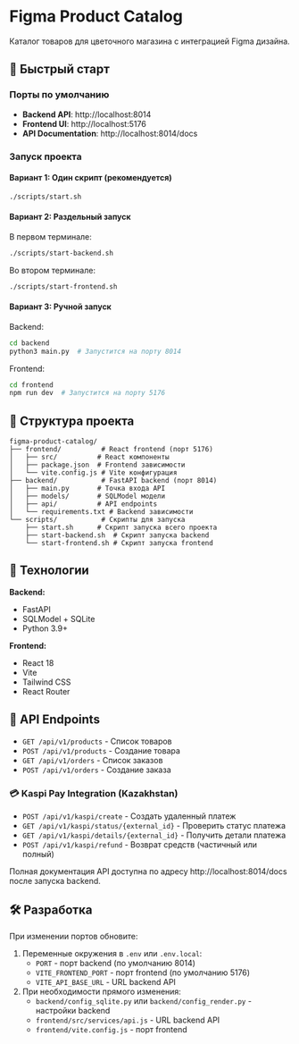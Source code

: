 # Figma Product Catalog

Каталог товаров для цветочного магазина с интеграцией Figma дизайна.

## 🚀 Быстрый старт

### Порты по умолчанию
- **Backend API**: http://localhost:8014
- **Frontend UI**: http://localhost:5176
- **API Documentation**: http://localhost:8014/docs

### Запуск проекта

#### Вариант 1: Один скрипт (рекомендуется)
```bash
./scripts/start.sh
```

#### Вариант 2: Раздельный запуск
В первом терминале:
```bash
./scripts/start-backend.sh
```

Во втором терминале:
```bash
./scripts/start-frontend.sh
```

#### Вариант 3: Ручной запуск
Backend:
```bash
cd backend
python3 main.py  # Запустится на порту 8014
```

Frontend:
```bash
cd frontend
npm run dev  # Запустится на порту 5176
```

## 📁 Структура проекта

```
figma-product-catalog/
├── frontend/          # React frontend (порт 5176)
│   ├── src/          # React компоненты
│   ├── package.json  # Frontend зависимости
│   └── vite.config.js # Vite конфигурация
├── backend/           # FastAPI backend (порт 8014)
│   ├── main.py       # Точка входа API
│   ├── models/       # SQLModel модели
│   ├── api/          # API endpoints
│   └── requirements.txt # Backend зависимости
└── scripts/           # Скрипты для запуска
    ├── start.sh      # Скрипт запуска всего проекта
    ├── start-backend.sh  # Скрипт запуска backend
    └── start-frontend.sh # Скрипт запуска frontend
```

## 🔧 Технологии

**Backend:**
- FastAPI
- SQLModel + SQLite
- Python 3.9+

**Frontend:**
- React 18
- Vite
- Tailwind CSS
- React Router

## 📝 API Endpoints

- `GET /api/v1/products` - Список товаров
- `POST /api/v1/products` - Создание товара
- `GET /api/v1/orders` - Список заказов
- `POST /api/v1/orders` - Создание заказа

### 💳 Kaspi Pay Integration (Kazakhstan)
- `POST /api/v1/kaspi/create` - Создать удаленный платеж
- `GET /api/v1/kaspi/status/{external_id}` - Проверить статус платежа
- `GET /api/v1/kaspi/details/{external_id}` - Получить детали платежа
- `POST /api/v1/kaspi/refund` - Возврат средств (частичный или полный)

Полная документация API доступна по адресу http://localhost:8014/docs после запуска backend.

## 🛠 Разработка

При изменении портов обновите:
1. Переменные окружения в `.env` или `.env.local`:
   - `PORT` - порт backend (по умолчанию 8014)
   - `VITE_FRONTEND_PORT` - порт frontend (по умолчанию 5176)
   - `VITE_API_BASE_URL` - URL backend API
2. При необходимости прямого изменения:
   - `backend/config_sqlite.py` или `backend/config_render.py` - настройки backend
   - `frontend/src/services/api.js` - URL backend API
   - `frontend/vite.config.js` - порт frontend